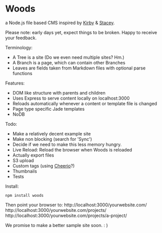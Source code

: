 Woods
=====

a Node.js file based CMS inspired by [Kirby](http://getkirby.com/) & [Stacey](http://www.staceyapp.com/).

Please note: early days yet, expect things to be broken. Happy to receive your feedback.

Terminology:

*   A Tree is a site (Do we even need multiple sites? Hm.)
*   A Branch is a page, which can contain other Branches
*   Leaves are fields taken from Markdown files with optional parse functions

Features:

*   DOM like structure with parents and children
*   Uses Express to serve content locally on localhost:3000
*   Reloads automatically whenever a content or template file is changed
*   Page type specific Jade templates
*   NoDB

Todo:

*   Make a relatively decent example site
*   Make non blocking (search for 'Sync')
*   Decide if we need to make this less memory hungry.
*   Live Reload: Reload the browser when Woods is reloaded
*   Actually export files
*   S3 upload
*   Custom tags (using [Cheerio](https://github.com/MatthewMueller/cheerio)?)
*   Thumbnails
*   Tests

Install:

    npm install woods

Then point your browser to:
http://localhost:3000/yourwebsite.com/
http://localhost:3000/yourwebsite.com/projects/
http://localhost:3000/yourwebsite.com/projects/a-project/

We promise to make a better sample site soon. : )
